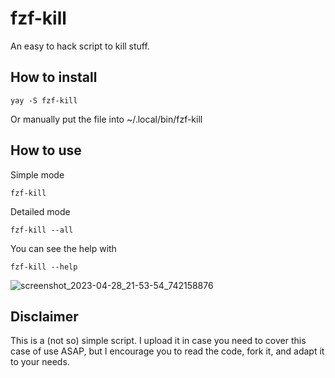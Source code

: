 # fzf-kill
An easy to hack script to kill stuff. 

## How to install

    yay -S fzf-kill

Or manually put the file into ~/.local/bin/fzf-kill

## How to use

Simple mode
    
    fzf-kill

Detailed mode

    fzf-kill --all

You can see the help with

    fzf-kill --help


![screenshot_2023-04-28_21-53-54_742158876](https://user-images.githubusercontent.com/3357792/235240651-2d20db69-88f8-410e-aca2-d40e34934068.png)

## Disclaimer
This is a (not so) simple script. I upload it in case you need to cover this case of use ASAP, but I encourage you to read the code, fork it, and adapt it to your needs.
